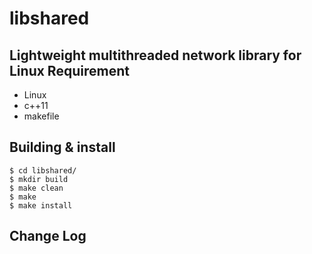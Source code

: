 libshared
==============
Lightweight multithreaded network library for Linux
Requirement
-----------------
* Linux 
* c++11 
* makefile

Building & install
---------------
    
    $ cd libshared/
    $ mkdir build
    $ make clean 
    $ make 
    $ make install 

Change Log
------------------


